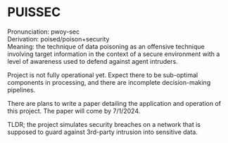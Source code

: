 # PUISSEC 

Pronunciation: pwoy-sec  
Derivation: poised/poison+security  
Meaning: the technique of data poisoning
         as an offensive technique involving
         target information in the context 
         of a secure environment with a 
         level of awareness used to defend 
         against agent intruders. 

Project is not fully operational yet. Expect there
to be sub-optimal components in processing, and there
are incomplete decision-making pipelines.

There are plans to write a paper detailing the 
application and operation of this project. The 
paper will come by 7/1/2024. 

TLDR; the project simulates security breaches 
on a network that is supposed to guard against
3rd-party intrusion into sensitive data.

